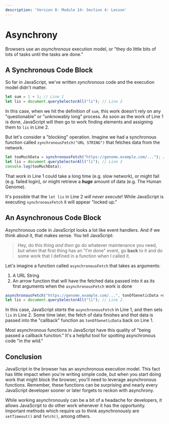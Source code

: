 ```yaml
---
description: 'Version 8: Module 14: Section 4: Lesson'
---
```


# Asynchrony

Browsers use an _asynchronous_ execution model, or "they do little bits of lots of tasks until the tasks are done."

## A Synchronous Code Block

So far in JavaScript, we've written _synchronous_ code and the execution model didn't matter.

```javascript
let sum = 1 + 1; // Line 1
let lis = document.querySelectorAll("li"); // Line 2
```

In this case, when we hit the definition of `sum`, this work doesn't rely on any "questionable" or "unknowably long" process. As soon as the work of Line 1 is done, JavaScript will then go to work finding elements and assigning them to `lis` in Line 2.

But let's consider a "blocking" operation. Imagine we had a synchronous function called `synchronousFetch("URL STRING")` that fetches data from the network.

```javascript
let tooMuchData = synchronousFetch("https://genome.example.com/..."); // Line 1
let lis = document.querySelectorAll("li"); // Line 2
console.log(tooMuchData);
```

That work in Line 1 could take a long time (e.g. slow network), or might fail (e.g. failed login), or might retrieve a _**huge**_ amount of data (e.g. The Human Genome).

It's possible that the `let lis` in Line 2 _will never execute_! While JavaScript is executing `synchronousFetch` it will appear "locked up."

## An Asynchronous Code Block

Asynchronous code in JavaScript looks a lot like event handlers. And if we think about it, that makes sense. You tell JavaScript:

> Hey, do this thing _and then_ go do whatever maintenance you need, but when that first thing has an "I'm done" event, go **back** to it and do some work that I defined in a function when I called it.

Let's imagine a function called `asynchronousFetch` that takes as arguments:

1. A URL String
2. An arrow function that will have the fetched data passed into it as its first arguments when the `asynchronousFetch` work is done

```javascript
asynchronousFetch("https://genome.example.com/...", tonOfGeneticData => sequenceClone(tonOfGeneticData)); // Line 1
let lis = document.querySelectorAll("li"); // Line 2
```

In this case, JavaScript _starts_ the `asynchronousFetch` in Line 1, and then sets `lis` in Line 2. Some time later, the fetch of data finishes and _that_ data is passed into the "callback" function as `tonOfGeneticData` back on Line 1.

Most asynchronous functions in JavaScript have this quality of "being passed a callback function." It's a helpful tool for spotting asynchronous code "in the wild."

## Conclusion

JavaScript in the browser has an asynchronous execution model. This fact has little impact when you're writing simple code, but when you start doing work that might block the browser, you'll need to leverage asynchronous functions. Remember, these functions can be surprising and nearly every JavaScript developer sooner or later forgets to reckon with asynchrony.

While working asynchronously can be a bit of a headache for developers, it allows JavaScript to do other work whenever it has the opportunity. Important methods which require us to think asynchronously are `setTimeout()` and `fetch()`, among others.
